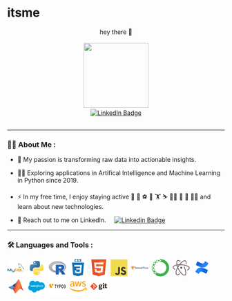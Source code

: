# itsme
<div id="header" align="center">hey there 👻 </div> <br>


<div id="header" align="center">

  <img src="https://media.giphy.com/media/l378khQxt68syiWJy/giphy-downsized-large.gif" width="150" height="150"/>


<div id="badges">
  <a href="https://www.linkedin.com/in/fritz-canon/">
    <img src="https://img.shields.io/badge/LinkedIn-blue?style=for-the-badge&logo=linkedin&logoColor=white" alt="LinkedIn Badge"/>
  
  </a>
</div>
<img src="https://komarev.com/ghpvc/?username=Fredcanon&style=flat-square&color=blue" alt=""/>

</div>


---

### :man_technologist: About Me :
- 💼 My passion is transforming raw data into actionable insights.

- 🧑‍🎓 Exploring applications in Artifical Intelligence and Machine Learning in Python since 2019.

- :zap: In my free time, I enjoy staying active 🗻 :dog: :soccer: :tennis: 🏋️ ⛷️ 🧘‍♂️ :bowling: 🏓 🏄‍♂️ and learn about new technologies.

- 💌 Reach out to me on LinkedIn. &nbsp; &nbsp; [![Linkedin Badge](https://img.shields.io/badge/-fritz-blue?style=flat&logo=Linkedin&logoColor=white)](https://www.linkedin.com/in/fritz-canon/)


---

### :hammer_and_wrench: Languages and Tools :

<div>
    <img src="https://github.com/devicons/devicon/blob/master/icons/mysql/mysql-original-wordmark.svg" title="MySQL"  alt="MySQL" width="40" height="40"/>&nbsp;
    <img src="https://github.com/devicons/devicon/blob/master/icons/python/python-original.svg" title="Python" alt="Python" width="40" 
height="40"/>&nbsp;   
    <img src="https://github.com/devicons/devicon/blob/master/icons/r/r-original.svg" title="R" alt="R" width="40"
height="40"/>&nbsp;  
    <img src="https://github.com/devicons/devicon/blob/master/icons/css3/css3-plain-wordmark.svg"  title="CSS3" alt="CSS" width="40" 
height="40"/>&nbsp;
    <img src="https://github.com/devicons/devicon/blob/master/icons/html5/html5-original.svg" title="HTML5" alt="HTML" width="40" 
height="40"/>&nbsp;
    <img src="https://github.com/devicons/devicon/blob/master/icons/javascript/javascript-original.svg" title="JavaScript" alt="JavaScript" width="40"
height="40"/>&nbsp;
    <img src="https://github.com/devicons/devicon/blob/master/icons/tensorflow/tensorflow-original-wordmark.svg" title="TensorFlow" alt="TensorFlow" width="40" height="40"/>&nbsp;  
  <img src="https://github.com/devicons/devicon/blob/master/icons/anaconda/anaconda-original.svg" title="Anaconda"  alt="Anaconda" width="40" height="40"/>&nbsp;
    <img src="https://github.com/devicons/devicon/blob/master/icons/atom/atom-original.svg" title="atom" alt="atom" width="40" 
height="40"/>&nbsp;
    <img src="https://github.com/devicons/devicon/blob/master/icons/confluence/confluence-original.svg" title="confluence" alt="confluence" width="40" height="40"/>&nbsp;
    <img src="https://github.com/devicons/devicon/blob/master/icons/matlab/matlab-original.svg" title="MatLab" alt="MatLab" width="40"
height="40"/>&nbsp;
    <img src="https://github.com/devicons/devicon/blob/master/icons/salesforce/salesforce-original.svg" title="SFDC" alt="SFDC" width="40" height="40"/>&nbsp;
    <img src="https://github.com/devicons/devicon/blob/master/icons/typo3/typo3-original-wordmark.svg" title="Typo3" alt="Typo3" width="40" height="40"/>&nbsp;
    <img src="https://github.com/devicons/devicon/blob/master/icons/amazonwebservices/amazonwebservices-plain-wordmark.svg" title="AWS" alt="AWS" width="40" height="40"/>&nbsp;
    <img src="https://github.com/devicons/devicon/blob/master/icons/git/git-original-wordmark.svg" title="Git" **alt="Git" width="40" 
height="40"/>
</div>
